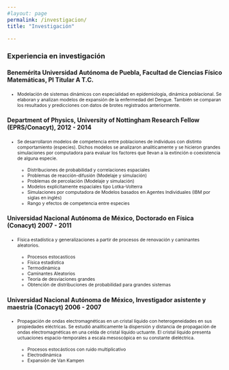 ```yaml
---
#layout: page
permalink: /investigacion/
title: "Investigación"

---
```


### Experiencia en investigación

#### Benemérita Universidad Autónoma de Puebla, Facultad de Ciencias Físico Matemáticas, PI Titular A T.C. 

<ul>
  <li style="font-size:75%;">Modelación de sistemas dinámicos con especialidad en epidemiología, dinámica poblacional. Se elaboran y analizan modelos de expansión de la enfermedad del Dengue. También se comparan los resultados y predicciones con datos de brotes registrados anteriormente. </li>
</ul>

#### Department of Physics, University of Nottingham Research Fellow (EPRS/Conacyt), 2012 - 2014 

<ul>
  <li style="font-size:75%;">Se desarrollaron modelos de competencia entre poblaciones de individuos con distinto comportamiento (especies). Dichos modelos se analizaron analiticamente y se hicieron grandes simulaciones por computadora para evaluar los factores que llevan a la extinción o coexistencia de alguna especie.</li>
  <ul>
  <li style="font-size:75%;">Distribuciones de probabilidad y correlaciones espaciales</li>
    <li style="font-size:75%;">Problemas de reacción-difusión (Modelaje y simulación)</li>
    <li style="font-size:75%;">Problemas de percolación (Modelaje y simulación)</li>
    <li style="font-size:75%;"> Modelos explícitamente espaciales tipo Lotka-Volterra</li>
    <li style="font-size:75%;">Simulaciones por computadora de Modelos basados en Agentes Individuales (IBM por siglas en inglés)</li>
    <li style="font-size:75%;">Rango y efectos de competencia entre especies </li>
    
</ul>
  
</ul>

#### Universidad Nacional Autónoma de México, Doctorado en Física (Conacyt) 2007 - 2011

<ul>
  <li style="font-size:75%;">Física estadística y generalizaciones a partir de procesos de renovación y caminantes aleatorios.</li>
   <ul>
    <li style="font-size:75%;">Procesos estocasticos</li>
     <li style="font-size:75%;">Física estadística</li>
     <li style="font-size:75%;">Termodinámica</li>
     <li style="font-size:75%;">Caminantes Aleatorios</li>
     <li style="font-size:75%;">Teoría de desviaciones grandes</li>
     <li style="font-size:75%;">Obtención de distribuciones de probabilidad para grandes sistemas </li>
    
   </ul>
  
</ul>

#### Universidad Nacional Autónoma de México, Investigador asistente y maestría (Conacyt) 2006 - 2007

<ul>
  <li style="font-size:75%;">Propagación de ondas electromagnéticas en un cristal líquido con heterogeneidades en sus propiedades eléctricas. Se estudió analíticamente la dispersión y distancia de propagación de ondas electromagnéticas en una celda de cristal líquido uctuante. El cristal líquido presenta uctuaciones espacio-temporales a escala mesoscópica en su constante dieléctrica.</li>
   <ul>
    <li style="font-size:75%;">Procesos estocásticos con ruido multiplicativo</li>
     <li style="font-size:75%;">Electrodinámica</li>
     <li style="font-size:75%;">Expansión de Van Kampen </li>
    
   </ul>
  
</ul>

